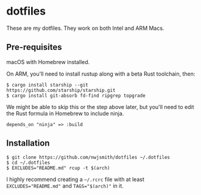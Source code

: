 # dotfiles

These are my dotfiles. They work on both Intel and ARM Macs.

## Pre-requisites

macOS with Homebrew installed.

On ARM, you'll need to install rustup along with a beta Rust toolchain, then:

```
$ cargo install starship --git https://github.com/starship/starship.git
$ cargo install git-absorb fd-find ripgrep topgrade
```

We might be able to skip this or the step above later, but you'll need to edit
the Rust formula in Homebrew to include ninja.

```
depends_on "ninja" => :build
```

## Installation

```
$ git clone https://github.com/nwjsmith/dotfiles ~/.dotfiles
$ cd ~/.dotfiles
$ EXCLUDES="README.md" rcup -t $(arch)
```

I highly recommend creating a `~/.rcrc` file with at least
`EXCLUDES="README.md"` and `TAGS="$(arch)"` in it.
